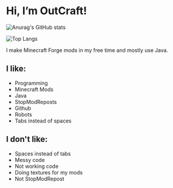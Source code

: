 # Hi, I’m OutCraft!
![Anurag's GitHub stats](https://github-readme-stats.vercel.app/api?username=OutCraft-Mods&count_private=true&show_icons=ture&bg_color=75,fffefe,77aaed)

![Top Langs](https://github-readme-stats.vercel.app/api/top-langs/?username=OutCraft-Mods&bg_color=75,fffefe,77aaed)

I make Minecraft Forge mods in my free time and mostly use Java.

## I like:
 - Programming
 - Minecraft Mods
 - Java
 - StopModReposts 
 - Github
 - Robots
 - Tabs instead of spaces

## I don't like:
 - Spaces instead of tabs
 - Messy code
 - Not working code
 - Doing textures for my mods
 - Not StopModRepost

